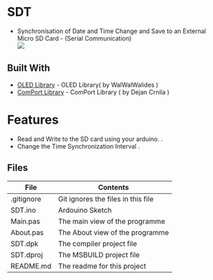 # SDT
- Synchronisation of Date and Time Change and Save to an External Micro SD Card - (Serial Communication)                     
![](SMC.jpg) 


## Built With

* [OLED Library](https://github.com/walwalwalides/Delphi-Component/tree/master/OLED%20Library) - OLED Library( by WalWalWalides )
* [ComPort Library](https://sourceforge.net/projects/comport/files/comport/) - ComPort Library ( by Dejan Crnila )

# Features  

- Read and Write to the SD card using your arduino. .
- Change the Time Synchronization Interval .







## Files

| File | Contents | 
| --- | --- |
| .gitignore | Git ignores the files in this file |
| SDT.ino  |Ardouino Sketch|
| Main.pas | The main view of the programme |
| About.pas | The About view of the programme |
| SDT.dpk | The compiler project file |
| SDT.dproj | The MSBUILD project file |
| README.md | The readme for this project |
